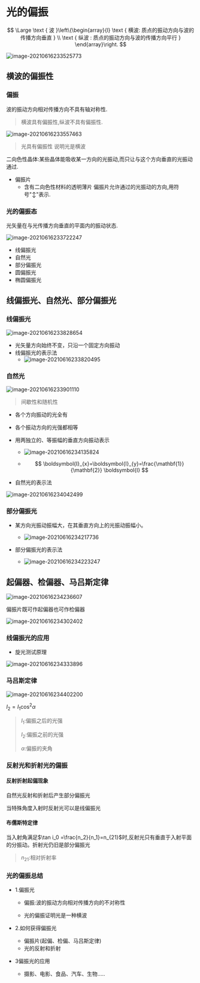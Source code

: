 # 光的偏振
$$
\Large \text { 波 }\left\{\begin{array}{l}
\text { 横波: 质点的振动方向与波的传播方向垂直 } \\
\text { 纵波 : 质点的振动方向与波的传播方向平行 }
\end{array}\right.
$$

![image-20210616233525773](image/image-20210616233525773.png)

## 横波的偏振性

### 偏振

波的振动方向相对传播方向不具有轴对称性.

>    横波具有偏振性,纵波不具有偏振性.

![image-20210616233557463](image/image-20210616233557463.png)

>    光具有偏振性
>   说明光是横波

二向色性晶体:某些晶体能吸收某一方向的光振动,而只让与这个方向垂直的光振动通过.

+   偏振片
     +   含有二向色性材料的透明薄片
         偏振片允许通过的光振动的方向,用符号"$\updownarrow$"表示.

### 光的偏振态

光矢量在与光传播方向垂直的平面内的振动状态.

![image-20210616233722247](image/image-20210616233722247.png)

+   线偏振光
+   自然光
+   部分偏振光
+   圆偏振光
+   椭圆偏振光

## 线偏振光、自然光、部分偏振光

### 线偏振光

![image-20210616233828654](image/image-20210616233828654.png)

+   光矢量方向始终不变，只沿一个固定方向振动
+   线偏振光的表示法
    +   ![image-20210616233820495](image/image-20210616233820495.png)

### 自然光

![image-20210616233901110](image/image-20210616233901110.png)

>   间歇性和随机性

+   各个方向振动的光全有
+   各个振动方向的光强都相等



+   用两独立的、等振幅的垂直方向振动表示

    +   ![image-20210616234135824](image/image-20210616234135824.png)

    +   $$
        \boldsymbol{I}_{x}=\boldsymbol{I}_{y}=\frac{\mathbf{1}}{\mathbf{2}} \boldsymbol{I}
        $$

+   自然光的表示法

![image-20210616234042499](image/image-20210616234042499.png)

### 部分偏振光

+   某方向光振动振幅大，在其垂直方向上的光振动振幅小。
    +   ![image-20210616234217736](image/image-20210616234217736.png)

+   部分偏振光的表示法
    +   ![image-20210616234223247](image/image-20210616234223247.png)

## 起偏器、检偏器、马吕斯定律

![image-20210616234236607](image/image-20210616234236607.png)

偏振片既可作起偏器也可作检偏器

![image-20210616234302402](image/image-20210616234302402.png)

### 线偏振光的应用

+   旋光测试原理

![image-20210616234333896](image/image-20210616234333896.png)

### 马吕斯定律

![image-20210616234402200](image/image-20210616234402200.png)

$I_{2}=I_{1} \cos ^{2} \alpha$

>   $I_1:$偏振之后的光强
>
>   $I_2:$偏振之前的光强 
>
>   $\alpha:$偏振的夹角

### 反射光和折射光的偏振

#### 反射折射起偏现象

自然光反射和折射后产生部分偏振光

当特殊角度入射时反射光可以是线偏振光

#### 布儒斯特定律

当入射角满足$\tan i_0 =\frac{n_2}{n_1}=n_{21}$时,反射光只有垂直于入射平面的分振动。折射光仍旧是部分偏振光

>   $n_{21}:$相对折射率

### 光的偏振总结

+   1.偏振光

    +   偏振:波的振动方向相对传播方向的不对称性

    +   光的偏振证明光是一种横波

+   2.如何获得偏振光
    +   偏振片(起偏、检偏、马吕斯定律)
    +   光的反射和折射

+   3偏振光的应用
    +   摄影、电影、食品、汽车、生物.....

